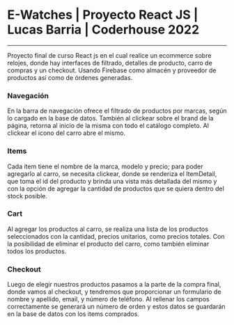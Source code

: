 <h1>E-Watches | Proyecto React JS | Lucas Barria | Coderhouse 2022</h1>
<hr>
<p>Proyecto final de curso React js en el cual realice un ecommerce sobre relojes, donde hay interfaces de filtrado, detalles de producto, carro de compras y un checkout. Usando Firebase como almacén y proveedor de productos así como de órdenes generadas.</p>

<h3>Navegación</h3>
<p>En la barra de navegación ofrece el filtrado de productos por marcas, según lo cargado en la base de datos. También al clickear sobre el brand de la página, retorna al inicio de la misma con todo el catálogo completo. Al clickear el icono del carro abre el mismo.</p>

<h3>Items</h3>
<p>Cada ítem tiene el nombre de la marca, modelo y precio; para poder agregarlo al carro, se necesita clickear, donde se renderiza el ItemDetail, que toma el id del producto y brinda una vista más detallada del mismo y con la opción de agregar la cantidad de productos que se quiera dentro del stock posible.</p>

<h3>Cart</h3>
<p>Al agregar los productos al carro, se realiza una lista de los productos seleccionados con la cantidad, precios unitarios, como precios totales. Con la posibilidad de eliminar el producto del carro, como también eliminar todos los productos.</p>

<h3>Checkout</h3>
<p>Luego de elegir nuestros productos pasamos a la parte de la compra final, donde vamos al checkout, y tendremos que proporcionar un formulario de nombre y apellido, email, y número de teléfono. Al rellenar los campos correctamente se generará un número de orden y estos datos se guardarán en la base de datos con los items comprados.</p>
